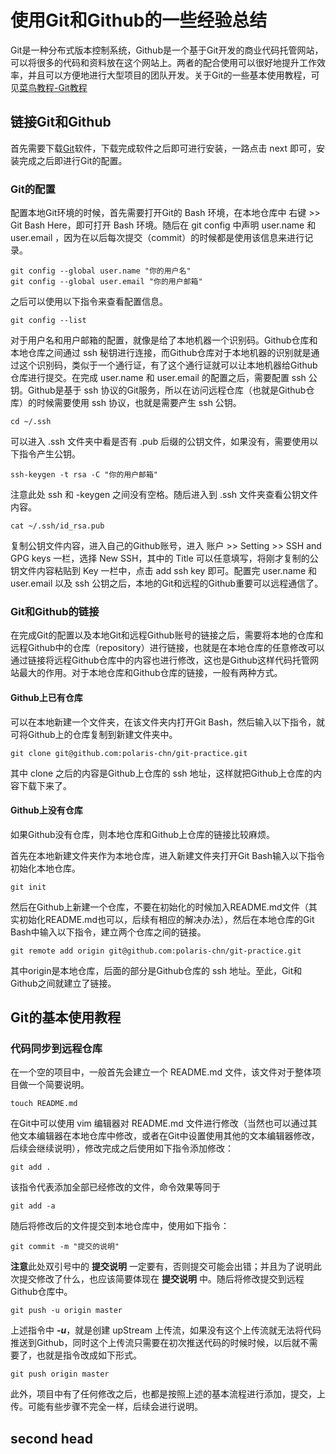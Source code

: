 # 使用Git和Github的一些经验总结

Git是一种分布式版本控制系统，Github是一个基于Git开发的商业代码托管网站，可以将很多的代码和资料放在这个网站上。两者的配合使用可以很好地提升工作效率，并且可以方便地进行大型项目的团队开发。关于Git的一些基本使用教程，可见[菜鸟教程-Git教程](https://www.runoob.com/git/git-tutorial.html)

## 链接Git和Github

首先需要下载[Git](https://git-scm.com/downloads)软件，下载完成软件之后即可进行安装，一路点击 next 即可，安装完成之后即进行Git的配置。

### Git的配置

配置本地Git环境的时候，首先需要打开Git的 Bash 环境，在本地仓库中 右键 >> Git Bash Here，即可打开 Bash 环境。随后在 git config 中声明 user.name 和 user.email ，因为在以后每次提交（commit）的时候都是使用该信息来进行记录。

```
git config --global user.name "你的用户名"
git config --global user.email "你的用户邮箱"
```

之后可以使用以下指令来查看配置信息。

```
git config --list
```

对于用户名和用户邮箱的配置，就像是给了本地机器一个识别码。Github仓库和本地仓库之间通过 ssh 秘钥进行连接，而Github仓库对于本地机器的识别就是通过这个识别码，类似于一个通行证，有了这个通行证就可以让本地机器给Github仓库进行提交。在完成 user.name 和 user.email 的配置之后，需要配置 ssh 公钥。Github是基于 ssh 协议的Git服务，所以在访问远程仓库（也就是Github仓库）的时候需要使用 ssh 协议，也就是需要产生 ssh 公钥。

```
cd ~/.ssh
```

可以进入 .ssh 文件夹中看是否有 .pub 后缀的公钥文件，如果没有，需要使用以下指令产生公钥。

```
ssh-keygen -t rsa -C "你的用户邮箱"
```

注意此处 ssh 和 -keygen 之间没有空格。随后进入到 .ssh 文件夹查看公钥文件内容。

```
cat ~/.ssh/id_rsa.pub
```

复制公钥文件内容，进入自己的Github账号，进入 账户 >> Setting >> SSH and GPG keys 一栏，选择 New SSH，其中的 Title 可以任意填写，将刚才复制的公钥文件内容粘贴到 Key 一栏中，点击 add ssh key 即可。配置完 user.name 和 user.email 以及 ssh 公钥之后，本地的Git和远程的Github重要可以远程通信了。

### Git和Github的链接

在完成Git的配置以及本地Git和远程Github账号的链接之后，需要将本地的仓库和远程Github中的仓库（repository）进行链接，也就是在本地仓库的任意修改可以通过链接将远程Github仓库中的内容也进行修改，这也是Github这样代码托管网站最大的作用。对于本地仓库和Github仓库的链接，一般有两种方式。

#### Github上已有仓库

可以在本地新建一个文件夹，在该文件夹内打开Git Bash，然后输入以下指令，就可将Github上的仓库复制到新建文件夹中。

```
git clone git@github.com:polaris-chn/git-practice.git
```

其中 clone 之后的内容是Github上仓库的 ssh 地址，这样就把Github上仓库的内容下载下来了。

#### Github上没有仓库

如果Github没有仓库，则本地仓库和Github上仓库的链接比较麻烦。

首先在本地新建文件夹作为本地仓库，进入新建文件夹打开Git Bash输入以下指令初始化本地仓库。

```
git init
```

然后在Github上新建一个仓库，不要在初始化的时候加入README.md文件（其实初始化README.md也可以，后续有相应的解决办法），然后在本地仓库的Git Bash中输入以下指令，建立两个仓库之间的链接。

```
git remote add origin git@github.com:polaris-chn/git-practice.git
```

其中origin是本地仓库，后面的部分是Github仓库的 ssh 地址。至此，Git和Github之间就建立了链接。





## Git的基本使用教程

### 代码同步到远程仓库

在一个空的项目中，一般首先会建立一个 README.md 文件，该文件对于整体项目做一个简要说明。

```
touch README.md
```

在Git中可以使用 vim 编辑器对 README.md 文件进行修改（当然也可以通过其他文本编辑器在本地仓库中修改，或者在Git中设置使用其他的文本编辑器修改，后续会继续说明），修改完成之后使用如下指令添加修改：

```
git add .
```

该指令代表添加全部已经修改的文件，命令效果等同于

```
git add -a
```

随后将修改后的文件提交到本地仓库中，使用如下指令：

```
git commit -m "提交的说明"
```

**注意**此处双引号中的 **提交说明** 一定要有，否则提交可能会出错；并且为了说明此次提交修改了什么，也应该简要体现在 **提交说明** 中。随后将修改提交到远程Github仓库中。

```
git push -u origin master
```

上述指令中 ***-u***，就是创建 upStream 上传流，如果没有这个上传流就无法将代码推送到Github，同时这个上传流只需要在初次推送代码的时候时候，以后就不需要了，也就是指令改成如下形式。

```
git push origin master
```

此外，项目中有了任何修改之后，也都是按照上述的基本流程进行添加，提交，上传。可能有些步骤不完全一样，后续会进行说明。









## second head













